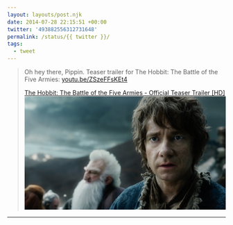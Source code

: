 ```yaml
---
layout: layouts/post.njk
date: 2014-07-28 22:15:51 +00:00
twitter: '493882556312731648'
permalink: /status/{{ twitter }}/
tags: 
  - tweet
---
```


> Oh hey there, Pippin. Teaser trailer for The Hobbit: The Battle of the Five Armies: [youtu.be/ZSzeFFsKEt4](http://youtu.be/ZSzeFFsKEt4)
> 
> [<span>The Hobbit: The Battle of the Five Armies - Official Teaser Trailer [HD]</span> ![Martin Freeman as Bilbo ](/img/_youtube/493882556312731648.jpg)](http://youtu.be/ZSzeFFsKEt4)

---
